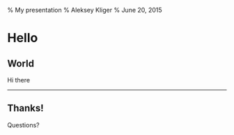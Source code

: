 % My presentation
% Aleksey Kliger
% June 20, 2015

# Hello

## World

Hi there

----

## Thanks!

Questions?
